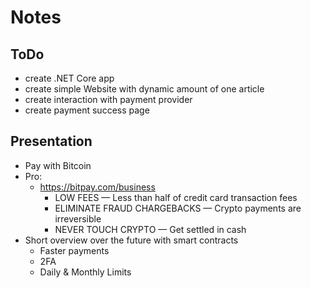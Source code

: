 # Notes
## ToDo
- create .NET Core app
- create simple Website with dynamic amount of one article
- create interaction with payment provider
- create payment success page 

## Presentation
- Pay with Bitcoin
- Pro:
    - https://bitpay.com/business
        - LOW FEES — Less than half of credit card transaction fees
        - ELIMINATE FRAUD CHARGEBACKS — Crypto payments are irreversible
        - NEVER TOUCH CRYPTO — Get settled in cash
- Short overview over the future with smart contracts
    - Faster payments
    - 2FA
    - Daily & Monthly Limits
